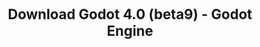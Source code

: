 ---
# Generated by /scripts/js/download_archive_generator !!! do not edit by hand !!!
title: 'Download Godot 4.0 (beta9) - Godot Engine'
type: 'download/archive'
name: '4.0'
flavor: 'beta9'
release_date: '2022-12-19T03:00:00-00:00'
release_notes: '/article/dev-snapshot-godot-4-0-beta-9/'
links:
  android.apk:
    name: 'android.apk'
    title: 'Android'
    caption: 'Universal APK (ARM64 + ARMv7 + x86_64 + x86)'
    tags:
      - 'APK download'
      - 'ARM64/v7'
      - 'x86 (64 & 32 bit)'
    hosts:
      github_builds:
        regular: 'https://github.com/godotengine/godot-builds/releases/download/4.0-beta9/Godot_v4.0-beta9_android_editor.apk'
        mono: '#'
      github:
        regular: 'https://github.com/godotengine/godot/releases/download/4.0-beta9/Godot_v4.0-beta9_android_editor.apk'
        mono: '#'
  linux.64:
    name: 'linux.64'
    title: 'Linux'
    caption: 'Standard (x86_64)'
    tags:
      - '64 bit'
    hosts:
      github_builds:
        regular: 'https://github.com/godotengine/godot-builds/releases/download/4.0-beta9/Godot_v4.0-beta9_linux.x86_64.zip'
        mono: 'https://github.com/godotengine/godot-builds/releases/download/4.0-beta9/Godot_v4.0-beta9_mono_linux_x86_64.zip'
      github:
        regular: 'https://github.com/godotengine/godot/releases/download/4.0-beta9/Godot_v4.0-beta9_linux.x86_64.zip'
        mono: 'https://github.com/godotengine/godot/releases/download/4.0-beta9/Godot_v4.0-beta9_mono_linux_x86_64.zip'
  macos.universal:
    name: 'macos.universal'
    title: 'macOS'
    caption: 'Universal (x86_64 + Apple Silicon)'
    tags:
      - 'Intel/Apple Silicon'
      - '64 bit'
    hosts:
      github_builds:
        regular: 'https://github.com/godotengine/godot-builds/releases/download/4.0-beta9/Godot_v4.0-beta9_macos.universal.zip'
        mono: 'https://github.com/godotengine/godot-builds/releases/download/4.0-beta9/Godot_v4.0-beta9_mono_macos.universal.zip'
      github:
        regular: 'https://github.com/godotengine/godot/releases/download/4.0-beta9/Godot_v4.0-beta9_macos.universal.zip'
        mono: 'https://github.com/godotengine/godot/releases/download/4.0-beta9/Godot_v4.0-beta9_mono_macos.universal.zip'
  windows.64:
    name: 'windows.64'
    title: 'Windows'
    caption: 'Standard (x86_64)'
    tags:
      - '64 bit'
    hosts:
      github_builds:
        regular: 'https://github.com/godotengine/godot-builds/releases/download/4.0-beta9/Godot_v4.0-beta9_win64.exe.zip'
        mono: 'https://github.com/godotengine/godot-builds/releases/download/4.0-beta9/Godot_v4.0-beta9_mono_win64.zip'
      github:
        regular: 'https://github.com/godotengine/godot/releases/download/4.0-beta9/Godot_v4.0-beta9_win64.exe.zip'
        mono: 'https://github.com/godotengine/godot/releases/download/4.0-beta9/Godot_v4.0-beta9_mono_win64.zip'
  web:
    name: 'web'
    title: 'Web editor'
    caption: ''
    tags:
      - 'Self-hosted'
      - 'Cross-platform'
    hosts:
      github_builds:
        regular: 'https://github.com/godotengine/godot-builds/releases/download/4.0-beta9/Godot_v4.0-beta9_web_editor.zip'
        mono: '#'
      github:
        regular: 'https://github.com/godotengine/godot/releases/download/4.0-beta9/Godot_v4.0-beta9_web_editor.zip'
        mono: '#'
  linux.arm64:
    name: 'linux.arm64'
    title: 'Linux'
    caption: 'Standard (ARM64)'
    tags:
      - 'ARM64'
      - '64 bit'
    hosts:
      github_builds:
        regular: 'https://github.com/godotengine/godot-builds/releases/download/4.0-beta9/Godot_v4.0-beta9_linux.arm64.zip'
        mono: 'https://github.com/godotengine/godot-builds/releases/download/4.0-beta9/Godot_v4.0-beta9_mono_linux_arm64.zip'
      github:
        regular: 'https://github.com/godotengine/godot/releases/download/4.0-beta9/Godot_v4.0-beta9_linux.arm64.zip'
        mono: 'https://github.com/godotengine/godot/releases/download/4.0-beta9/Godot_v4.0-beta9_mono_linux_arm64.zip'
  linux.32:
    name: 'linux.32'
    title: 'Linux'
    caption: 'Standard (x86)'
    tags:
      - '32 bit'
    hosts:
      github_builds:
        regular: 'https://github.com/godotengine/godot-builds/releases/download/4.0-beta9/Godot_v4.0-beta9_linux.x86_32.zip'
        mono: 'https://github.com/godotengine/godot-builds/releases/download/4.0-beta9/Godot_v4.0-beta9_mono_linux_x86_32.zip'
      github:
        regular: 'https://github.com/godotengine/godot/releases/download/4.0-beta9/Godot_v4.0-beta9_linux.x86_32.zip'
        mono: 'https://github.com/godotengine/godot/releases/download/4.0-beta9/Godot_v4.0-beta9_mono_linux_x86_32.zip'
  linux.arm32:
    name: 'linux.arm32'
    title: 'Linux'
    caption: 'Standard (ARM32)'
    tags:
      - 'ARM32'
      - '32 bit'
    hosts:
      github_builds:
        regular: 'https://github.com/godotengine/godot-builds/releases/download/4.0-beta9/Godot_v4.0-beta9_linux.arm32.zip'
        mono: 'https://github.com/godotengine/godot-builds/releases/download/4.0-beta9/Godot_v4.0-beta9_mono_linux_arm32.zip'
      github:
        regular: 'https://github.com/godotengine/godot/releases/download/4.0-beta9/Godot_v4.0-beta9_linux.arm32.zip'
        mono: 'https://github.com/godotengine/godot/releases/download/4.0-beta9/Godot_v4.0-beta9_mono_linux_arm32.zip'
  windows.32:
    name: 'windows.32'
    title: 'Windows'
    caption: 'Standard (x86)'
    tags:
      - '32 bit'
    hosts:
      github_builds:
        regular: 'https://github.com/godotengine/godot-builds/releases/download/4.0-beta9/Godot_v4.0-beta9_win32.exe.zip'
        mono: 'https://github.com/godotengine/godot-builds/releases/download/4.0-beta9/Godot_v4.0-beta9_mono_win32.zip'
      github:
        regular: 'https://github.com/godotengine/godot/releases/download/4.0-beta9/Godot_v4.0-beta9_win32.exe.zip'
        mono: 'https://github.com/godotengine/godot/releases/download/4.0-beta9/Godot_v4.0-beta9_mono_win32.zip'
  aar_library:
    name: 'aar_library'
    title: 'AAR library'
    caption: ''
    tags:
      - 'Android plugins'
      - 'Java'
      - 'Kotlin'
    hosts:
      github_builds:
        regular: 'https://github.com/godotengine/godot-builds/releases/download/4.0-beta9/godot-lib.4.0.beta9.template_release.aar'
        mono: '#'
      github:
        regular: 'https://github.com/godotengine/godot/releases/download/4.0-beta9/godot-lib.4.0.beta9.template_release.aar'
        mono: '#'
  templates:
    name: 'templates'
    title: 'Export templates'
    caption: ''
    tags:
      - 'Used to export your games to all supported platforms'
    hosts:
      github_builds:
        regular: 'https://github.com/godotengine/godot-builds/releases/download/4.0-beta9/Godot_v4.0-beta9_export_templates.tpz'
        mono: 'https://github.com/godotengine/godot-builds/releases/download/4.0-beta9/Godot_v4.0-beta9_mono_export_templates.tpz'
      github:
        regular: 'https://github.com/godotengine/godot/releases/download/4.0-beta9/Godot_v4.0-beta9_export_templates.tpz'
        mono: 'https://github.com/godotengine/godot/releases/download/4.0-beta9/Godot_v4.0-beta9_mono_export_templates.tpz'
primaryPlatforms:
  - 'android.apk'
  - 'linux.64'
  - 'macos.universal'
  - 'windows.64'
  - 'web'
  - 'templates'
---